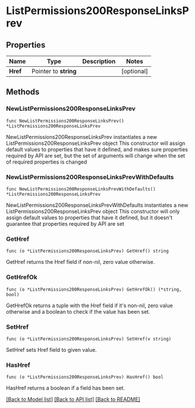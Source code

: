 # ListPermissions200ResponseLinksPrev

## Properties

Name | Type | Description | Notes
------------ | ------------- | ------------- | -------------
**Href** | Pointer to **string** |  | [optional] 

## Methods

### NewListPermissions200ResponseLinksPrev

`func NewListPermissions200ResponseLinksPrev() *ListPermissions200ResponseLinksPrev`

NewListPermissions200ResponseLinksPrev instantiates a new ListPermissions200ResponseLinksPrev object
This constructor will assign default values to properties that have it defined,
and makes sure properties required by API are set, but the set of arguments
will change when the set of required properties is changed

### NewListPermissions200ResponseLinksPrevWithDefaults

`func NewListPermissions200ResponseLinksPrevWithDefaults() *ListPermissions200ResponseLinksPrev`

NewListPermissions200ResponseLinksPrevWithDefaults instantiates a new ListPermissions200ResponseLinksPrev object
This constructor will only assign default values to properties that have it defined,
but it doesn't guarantee that properties required by API are set

### GetHref

`func (o *ListPermissions200ResponseLinksPrev) GetHref() string`

GetHref returns the Href field if non-nil, zero value otherwise.

### GetHrefOk

`func (o *ListPermissions200ResponseLinksPrev) GetHrefOk() (*string, bool)`

GetHrefOk returns a tuple with the Href field if it's non-nil, zero value otherwise
and a boolean to check if the value has been set.

### SetHref

`func (o *ListPermissions200ResponseLinksPrev) SetHref(v string)`

SetHref sets Href field to given value.

### HasHref

`func (o *ListPermissions200ResponseLinksPrev) HasHref() bool`

HasHref returns a boolean if a field has been set.


[[Back to Model list]](../README.md#documentation-for-models) [[Back to API list]](../README.md#documentation-for-api-endpoints) [[Back to README]](../README.md)


